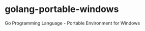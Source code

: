 golang-portable-windows
=======================

Go Programming Language - Portable Environment for Windows
